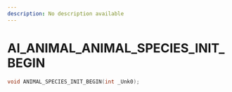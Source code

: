```yaml
---
description: No description available 
---
```


# AI_ANIMAL\_ANIMAL_SPECIES_INIT_BEGIN

```cpp
void ANIMAL_SPECIES_INIT_BEGIN(int _Unk0);
```